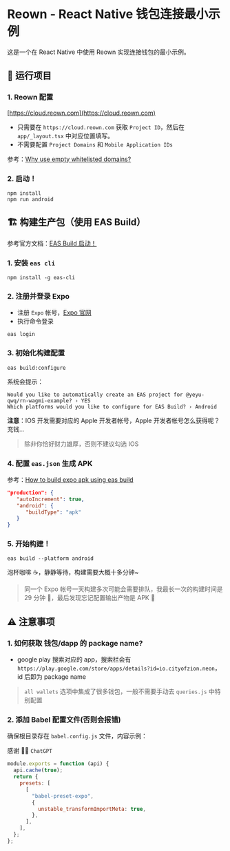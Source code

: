 # Reown - React Native 钱包连接最小示例

这是一个在 React Native 中使用 Reown 实现连接钱包的最小示例。

## 🚀 运行项目

### 1. Reown 配置

[https://cloud.reown.com](https://cloud.reown.com)

- 只需要在 `https://cloud.reown.com` 获取 `Project ID`，然后在 `app/_layout.tsx` 中对应位置填写。
- 不需要配置 `Project Domains` 和 `Mobile Application IDs`

参考：[Why use empty whitelisted domains?](https://github.com/WalletConnect/walletconnect-monorepo/issues/2934)

### 2. 启动！

```shell
npm install
npm run android
```

## 🏗️ 构建生产包（使用 EAS Build）

参考官方文档：[EAS Build 启动！](https://docs.expo.dev/build/setup/)

### 1. 安装 `eas cli`

```shell
npm install -g eas-cli
```

### 2. 注册并登录 Expo

- 注册 `Expo` 帐号，[Expo 官网](https://expo.dev/)
- 执行命令登录

```shell
eas login
```

### 3. 初始化构建配置

```shell
eas build:configure
```

系统会提示：

```text
Would you like to automatically create an EAS project for @yeyu-qwq/rn-wagmi-example? › YES
Which platforms would you like to configure for EAS Build? › Android
```

**注意**：IOS 开发需要对应的 Apple 开发者帐号，Apple 开发者帐号怎么获得呢？充钱...

> 除非你恰好财力雄厚，否则不建议勾选 IOS

### 4. 配置 `eas.json` 生成 APK

参考：[How to build expo apk using eas build](https://stackoverflow.com/questions/72204856/how-to-build-expo-apk-using-eas-build)

```json
"production": {
   "autoIncrement": true,
   "android": {
      "buildType": "apk"
   }
}
```

### 5. 开始构建！

```shell
eas build --platform android
```

泡杯咖啡 ☕️，静静等待，构建需要大概十多分钟~

> 同一个 Expo 帐号一天构建多次可能会需要排队，我最长一次的构建时间是 29 分钟 🤡，最后发现忘记配置输出产物是 APK 🤡

## ⚠️ 注意事项

### 1. 如何获取 钱包/dapp 的 package name?

- google play 搜索对应的 app，搜索栏会有 `https://play.google.com/store/apps/details?id=io.cityofzion.neon`，id 后即为 package name

> `all wallets` 选项中集成了很多钱包，一般不需要手动去 `queries.js` 中特别配置

### 2. 添加 Babel 配置文件(否则会报错)

确保根目录存在 `babel.config.js` 文件，内容示例：

感谢 🙏🏻 `ChatGPT`

```js
module.exports = function (api) {
  api.cache(true);
  return {
    presets: [
      [
        "babel-preset-expo",
        {
          unstable_transformImportMeta: true,
        },
      ],
    ],
  };
};
```
